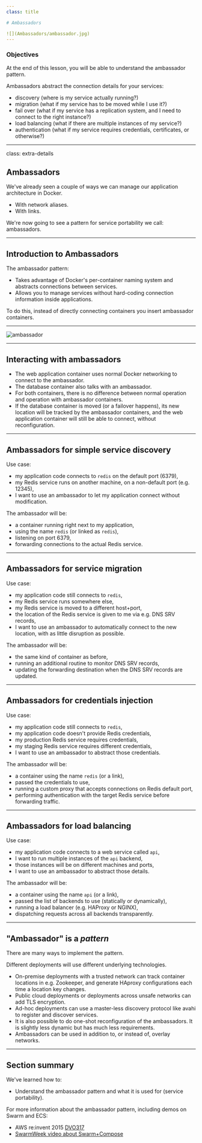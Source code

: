 ```yaml
---
class: title

# Ambassadors

![](Ambassadors/ambassador.jpg)
---
```



### Objectives

At the end of this lesson, you will be able to understand the ambassador pattern.

Ambassadors abstract the connection details for your services:

* discovery (where is my service actually running?)
* migration (what if my service has to be moved while I use it?)
* fail over (what if my service has a replication system, and I need to connect to the right instance?)
* load balancing (what if there are multiple instances of my service?)
* authentication (what if my service requires credentials, certificates, or otherwise?)

---
class: extra-details

## Ambassadors

We've already seen a couple of ways we can manage our application
architecture in Docker.

* With network aliases.
* With links.

We're now going to see a pattern for service portability we call:
ambassadors.

---
## Introduction to Ambassadors

The ambassador pattern:

* Takes advantage of Docker's per-container naming system and abstracts
  connections between services.
* Allows you to manage services without hard-coding connection
  information inside applications.

To do this, instead of directly connecting containers you insert
ambassador containers.

---

![ambassador](Ambassadors/diagram.png)

---
## Interacting with ambassadors

* The web application container uses normal Docker networking to connect
  to the ambassador.
* The database container also talks with an ambassador.
* For both containers, there is no difference between normal
  operation and operation with ambassador containers.
* If the database container is moved (or a failover happens), its new location will
  be tracked by the ambassador containers, and the web application
  container will still be able to connect, without reconfiguration.

---
## Ambassadors for simple service discovery

Use case:

* my application code connects to `redis` on the default port (6379),
* my Redis service runs on another machine, on a non-default port (e.g. 12345),
* I want to use an ambassador to let my application connect without modification.

The ambassador will be:

* a container running right next to my application,
* using the name `redis` (or linked as `redis`),
* listening on port 6379,
* forwarding connections to the actual Redis service.

---
## Ambassadors for service migration

Use case:

* my application code still connects to `redis`,
* my Redis service runs somewhere else,
* my Redis service is moved to a different host+port,
* the location of the Redis service is given to me via e.g. DNS SRV records,
* I want to use an ambassador to automatically connect to the new location, with as little disruption as possible.

The ambassador will be:

* the same kind of container as before,
* running an additional routine to monitor DNS SRV records,
* updating the forwarding destination when the DNS SRV records are updated.

---
## Ambassadors for credentials injection

Use case:

* my application code still connects to `redis`,
* my application code doesn't provide Redis credentials,
* my production Redis service requires credentials,
* my staging Redis service requires different credentials,
* I want to use an ambassador to abstract those credentials.

The ambassador will be:

* a container using the name `redis` (or a link),
* passed the credentials to use,
* running a custom proxy that accepts connections on Redis default port,
* performing authentication with the target Redis service before forwarding traffic.

---
## Ambassadors for load balancing

Use case:

* my application code connects to a web service called `api`,
* I want to run multiple instances of the `api` backend,
* those instances will be on different machines and ports,
* I want to use an ambassador to abstract those details.

The ambassador will be:

* a container using the name `api` (or a link),
* passed the list of backends to use (statically or dynamically),
* running a load balancer (e.g. HAProxy or NGINX),
* dispatching requests across all backends transparently.

---
## "Ambassador" is a *pattern*

There are many ways to implement the pattern.

Different deployments will use different underlying technologies.

* On-premise deployments with a trusted network can track
  container locations in e.g. Zookeeper, and generate HAproxy
  configurations each time a location key changes.
* Public cloud deployments or deployments across unsafe
  networks can add TLS encryption.
* Ad-hoc deployments can use a master-less discovery protocol
  like avahi to register and discover services.
* It is also possible to do one-shot reconfiguration of the
  ambassadors. It is slightly less dynamic but has much less
  requirements.
* Ambassadors can be used in addition to, or instead of, overlay networks.

---
## Section summary

We've learned how to:

* Understand the ambassador pattern and what it is used for (service portability).

For more information about the ambassador pattern, including demos on Swarm and ECS: 

* AWS re:invent 2015 [DVO317](https://www.youtube.com/watch?v=7CZFpHUPqXw)
* [SwarmWeek video about Swarm+Compose](https://youtube.com/watch?v=qbIvUvwa6As)

